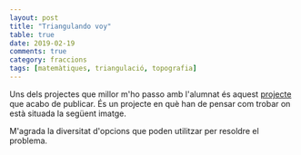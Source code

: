 ```yaml
---
layout: post
title: "Triangulando voy"
table: true
date: 2019-02-19
comments: true
category: fraccions
tags: [matemàtiques, triangulació, topografia]
---
```


Uns dels projectes que millor m'ho passo amb l'alumnat és aquest [projecte](/docs/GuiaTriangulando.pdf) que acabo de publicar. És un projecte en què han de pensar com trobar on està situada la següent imatge. 

M'agrada la diversitat d'opcions que poden utilitzar per resoldre el problema.
